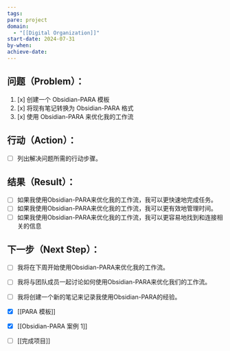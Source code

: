 ```yaml
---
tags: 
pare: project
domain:
  - "[[Digital Organization]]"
start-date: 2024-07-31
by-when: 
achieve-date:
---
```


## **问题（Problem）**：

1. [x] 创建一个 Obsidian-PARA 模板
2. [x] 将现有笔记转换为 Obsidian-PARA 格式
3. [x] 使用 Obsidian-PARA 来优化我的工作流
## **行动（Action）**：

- [ ] 列出解决问题所需的行动步骤。

## **结果（Result）**：

- [ ] 如果我使用Obsidian-PARA来优化我的工作流，我可以更快速地完成任务。
- [ ] 如果我使用Obsidian-PARA来优化我的工作流，我可以更有效地管理时间。
- [ ] 如果我使用Obsidian-PARA来优化我的工作流，我可以更容易地找到和连接相关的信息

## **下一步（Next Step）**：

- [ ] 我将在下周开始使用Obsidian-PARA来优化我的工作流。
- [ ] 我将与团队成员一起讨论如何使用Obsidian-PARA来优化我们的工作流。
- [ ] 我将创建一个新的笔记来记录我使用Obsidian-PARA的经验。


- [x] [[PARA 模板]]
- [x] [[Obsidian-PARA 案例 1]]
- [ ] [[完成项目]]
